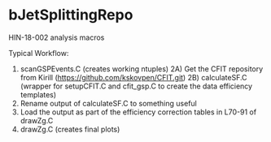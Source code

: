 # bJetSplittingRepo
HIN-18-002 analysis macros

Typical Workflow:
1) scanGSPEvents.C (creates working ntuples)
2A) Get the CFIT repository from Kirill (https://github.com/kskovpen/CFIT.git)
2B) calculateSF.C (wrapper for setupCFIT.C and cfit_gsp.C to create the data efficiency templates)
3) Rename output of calculateSF.C to something useful
4) Load the output as part of the efficiency correction tables in L70-91 of drawZg.C
5) drawZg.C (creates final plots)
